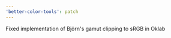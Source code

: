 ```yaml
---
'better-color-tools': patch
---
```


Fixed implementation of Björn's gamut clipping to sRGB in Oklab
